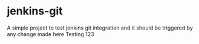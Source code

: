 # jenkins-git
A simple project to test jenkins git integration and it should be triggered by any change made here
Testing 123
